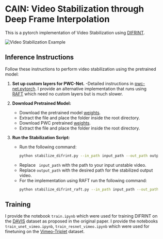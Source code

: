 # CAIN: Video Stabilization through Deep Frame Interpolation

This is a pytorch implementation of Video Stabilization using [DIFRINT](https://arxiv.org/abs/1909.02641).

![Video Stabilization Example](https://github.com/btxviny/Video-Stabilization-through-Frame-Interpolation-using-CAIN/blob/main/result.gif)

## Inference Instructions

Follow these instructions to perform video stabilization using the pretrained model:
1. **Set up custom layers for PWC-Net.**
    -Detailed instructions in [pwc-net.pytorch](https://github.com/vt-vl-lab/pwc-net.pytorch).
    I provide an alternative implementation that runs using [RAFT](https://pytorch.org/vision/main/models/raft.html) which need no custom layers but is much slower.
1. **Download Pretrained Model:**
   - Download the pretrained model [weights]([https://drive.google.com/file/d/1XeZ_ox6ByKGTFmJjd3M977MKkdtcX5UI/view?usp=drive_link](https://drive.google.com/drive/folders/1CeeOBN1gYuQv_9Oj73c7y056Wus8A012?usp=sharing)).
   - Extract the file and place the folder inside the root directory.
   - Download PWC pretrained [weights](https://drive.google.com/drive/folders/14wYcYymTatXWPFSvGpxJ_kkH5A0SQ_lP?usp=sharing).
   - Extract the file and place the folder inside the root directory.

3. **Run the Stabilization Script:**
   - Run the following command:
     ```bash
     python stabilize_difrint.py --in_path input_path --out_path output_path
     ```
   - Replace ` input_path` with the path to your input unstable video.
   - Replace `output_path` with the desired path for the stabilized output video.
   - For the implementation using RAFT run the following command:
     ```bash
     python stabilize_difrint_raft.py --in_path input_path --out_path output_path
     ```
## Training
I provide the notebook `train.ipynb` which were used for training DIFRINT on the [DAVIS](https://davischallenge.org/) dataset as proposed in the original paper.
I provide the notebooks `train_unet_vimeo.ipynb`, `train_resnet_vimeo.ipynb` which were used for finetuning on the [Vimeo-Triplet](http://toflow.csail.mit.edu/) dataset.
 
